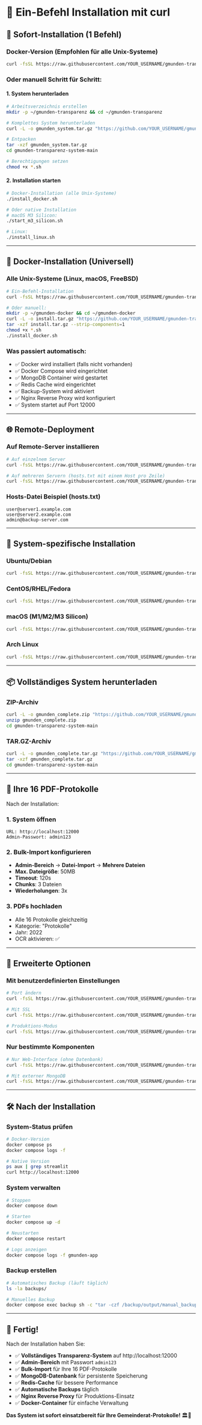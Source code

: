 # 🚀 Ein-Befehl Installation mit curl

## 🎯 **Sofort-Installation (1 Befehl)**

### **Docker-Version (Empfohlen für alle Unix-Systeme)**
```bash
curl -fsSL https://raw.githubusercontent.com/YOUR_USERNAME/gmunden-transparenz-system/main/install.sh | bash
```

### **Oder manuell Schritt für Schritt:**

#### **1. System herunterladen**
```bash
# Arbeitsverzeichnis erstellen
mkdir -p ~/gmunden-transparenz && cd ~/gmunden-transparenz

# Komplettes System herunterladen
curl -L -o gmunden_system.tar.gz "https://github.com/YOUR_USERNAME/gmunden-transparenz-system/archive/main.tar.gz"

# Entpacken
tar -xzf gmunden_system.tar.gz
cd gmunden-transparenz-system-main

# Berechtigungen setzen
chmod +x *.sh
```

#### **2. Installation starten**
```bash
# Docker-Installation (alle Unix-Systeme)
./install_docker.sh

# Oder native Installation
# macOS M3 Silicon:
./start_m3_silicon.sh

# Linux:
./install_linux.sh
```

---

## 🐳 **Docker-Installation (Universell)**

### **Alle Unix-Systeme (Linux, macOS, FreeBSD)**
```bash
# Ein-Befehl-Installation
curl -fsSL https://raw.githubusercontent.com/YOUR_USERNAME/gmunden-transparenz-system/main/quick_install.sh | bash -s -- --docker

# Oder manuell:
mkdir -p ~/gmunden-docker && cd ~/gmunden-docker
curl -L -o install.tar.gz "https://github.com/YOUR_USERNAME/gmunden-transparenz-system/archive/main.tar.gz"
tar -xzf install.tar.gz --strip-components=1
chmod +x *.sh
./install_docker.sh
```

### **Was passiert automatisch:**
- ✅ Docker wird installiert (falls nicht vorhanden)
- ✅ Docker Compose wird eingerichtet
- ✅ MongoDB Container wird gestartet
- ✅ Redis Cache wird eingerichtet
- ✅ Backup-System wird aktiviert
- ✅ Nginx Reverse Proxy wird konfiguriert
- ✅ System startet auf Port 12000

---

## 🌐 **Remote-Deployment**

### **Auf Remote-Server installieren**
```bash
# Auf einzelnem Server
curl -fsSL https://raw.githubusercontent.com/YOUR_USERNAME/gmunden-transparenz-system/main/deploy.sh | bash -s -- --remote user@server.com

# Auf mehreren Servern (hosts.txt mit einem Host pro Zeile)
curl -fsSL https://raw.githubusercontent.com/YOUR_USERNAME/gmunden-transparenz-system/main/deploy.sh | bash -s -- --replicate hosts.txt
```

### **Hosts-Datei Beispiel (hosts.txt)**
```
user@server1.example.com
user@server2.example.com
admin@backup-server.com
```

---

## 🔧 **System-spezifische Installation**

### **Ubuntu/Debian**
```bash
curl -fsSL https://raw.githubusercontent.com/YOUR_USERNAME/gmunden-transparenz-system/main/install_ubuntu.sh | sudo bash
```

### **CentOS/RHEL/Fedora**
```bash
curl -fsSL https://raw.githubusercontent.com/YOUR_USERNAME/gmunden-transparenz-system/main/install_centos.sh | sudo bash
```

### **macOS (M1/M2/M3 Silicon)**
```bash
curl -fsSL https://raw.githubusercontent.com/YOUR_USERNAME/gmunden-transparenz-system/main/install_macos.sh | bash
```

### **Arch Linux**
```bash
curl -fsSL https://raw.githubusercontent.com/YOUR_USERNAME/gmunden-transparenz-system/main/install_arch.sh | bash
```

---

## 📦 **Vollständiges System herunterladen**

### **ZIP-Archiv**
```bash
curl -L -o gmunden_complete.zip "https://github.com/YOUR_USERNAME/gmunden-transparenz-system/archive/main.zip"
unzip gmunden_complete.zip
cd gmunden-transparenz-system-main
```

### **TAR.GZ-Archiv**
```bash
curl -L -o gmunden_complete.tar.gz "https://github.com/YOUR_USERNAME/gmunden-transparenz-system/archive/main.tar.gz"
tar -xzf gmunden_complete.tar.gz
cd gmunden-transparenz-system-main
```

---

## 🎯 **Ihre 16 PDF-Protokolle**

Nach der Installation:

### **1. System öffnen**
```
URL: http://localhost:12000
Admin-Passwort: admin123
```

### **2. Bulk-Import konfigurieren**
- **Admin-Bereich** → **Datei-Import** → **Mehrere Dateien**
- **Max. Dateigröße**: 50MB
- **Timeout**: 120s
- **Chunks**: 3 Dateien
- **Wiederholungen**: 3x

### **3. PDFs hochladen**
- Alle 16 Protokolle gleichzeitig
- Kategorie: "Protokolle"
- Jahr: 2022
- OCR aktivieren: ✅

---

## 🔧 **Erweiterte Optionen**

### **Mit benutzerdefinierten Einstellungen**
```bash
# Port ändern
curl -fsSL https://raw.githubusercontent.com/YOUR_USERNAME/gmunden-transparenz-system/main/install.sh | bash -s -- --port 8080

# Mit SSL
curl -fsSL https://raw.githubusercontent.com/YOUR_USERNAME/gmunden-transparenz-system/main/install.sh | bash -s -- --ssl

# Produktions-Modus
curl -fsSL https://raw.githubusercontent.com/YOUR_USERNAME/gmunden-transparenz-system/main/install.sh | bash -s -- --production
```

### **Nur bestimmte Komponenten**
```bash
# Nur Web-Interface (ohne Datenbank)
curl -fsSL https://raw.githubusercontent.com/YOUR_USERNAME/gmunden-transparenz-system/main/install.sh | bash -s -- --minimal

# Mit externer MongoDB
curl -fsSL https://raw.githubusercontent.com/YOUR_USERNAME/gmunden-transparenz-system/main/install.sh | bash -s -- --external-db mongodb://your-server:27017
```

---

## 🛠️ **Nach der Installation**

### **System-Status prüfen**
```bash
# Docker-Version
docker compose ps
docker compose logs -f

# Native Version
ps aux | grep streamlit
curl http://localhost:12000
```

### **System verwalten**
```bash
# Stoppen
docker compose down

# Starten
docker compose up -d

# Neustarten
docker compose restart

# Logs anzeigen
docker compose logs -f gmunden-app
```

### **Backup erstellen**
```bash
# Automatisches Backup (läuft täglich)
ls -la backups/

# Manuelles Backup
docker compose exec backup sh -c "tar -czf /backup/output/manual_backup_$(date +%Y%m%d_%H%M%S).tar.gz -C /backup data mongo"
```

---

## 🎉 **Fertig!**

Nach der Installation haben Sie:

- ✅ **Vollständiges Transparenz-System** auf http://localhost:12000
- ✅ **Admin-Bereich** mit Passwort `admin123`
- ✅ **Bulk-Import** für Ihre 16 PDF-Protokolle
- ✅ **MongoDB-Datenbank** für persistente Speicherung
- ✅ **Redis-Cache** für bessere Performance
- ✅ **Automatische Backups** täglich
- ✅ **Nginx Reverse Proxy** für Produktions-Einsatz
- ✅ **Docker-Container** für einfache Verwaltung

**Das System ist sofort einsatzbereit für Ihre Gemeinderat-Protokolle!** 🏛️🚀